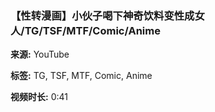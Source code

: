### 【性转漫画】小伙子喝下神奇饮料变性成女人/TG/TSF/MTF/Comic/Anime

**来源:** YouTube

**标签:** TG, TSF, MTF, Comic, Anime

**视频时长:** 0:41
